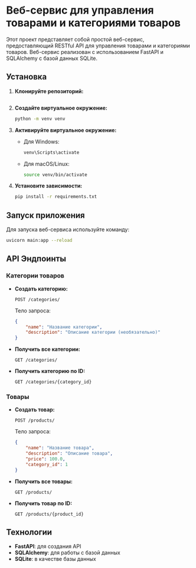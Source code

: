 # Веб-сервис для управления товарами и категориями товаров

Этот проект представляет собой простой веб-сервис, предоставляющий RESTful API для управления товарами и категориями товаров. Веб-сервис реализован с использованием FastAPI и SQLAlchemy с базой данных SQLite.

## Установка

1. **Клонируйте репозиторий:**

   ```bash
   
   ```

2. **Создайте виртуальное окружение:**

   ```bash
   python -m venv venv
   ```

3. **Активируйте виртуальное окружение:**

   - Для Windows:

     ```bash
     venv\Scripts\activate
     ```

   - Для macOS/Linux:

     ```bash
     source venv/bin/activate
     ```

4. **Установите зависимости:**

   ```bash
   pip install -r requirements.txt
   ```

## Запуск приложения

Для запуска веб-сервиса используйте команду:

```bash
uvicorn main:app --reload
```

## API Эндпоинты

### Категории товаров

- **Создать категорию:**

  ```
  POST /categories/
  ```

  Тело запроса:
  ```json
  {
      "name": "Название категории",
      "description": "Описание категории (необязательно)"
  }
  ```

- **Получить все категории:**

  ```
  GET /categories/
  ```

- **Получить категорию по ID:**

  ```
  GET /categories/{category_id}
  ```

### Товары

- **Создать товар:**

  ```
  POST /products/
  ```

  Тело запроса:
  ```json
  {
      "name": "Название товара",
      "description": "Описание товара",
      "price": 100.0,
      "category_id": 1
  }
  ```

- **Получить все товары:**

  ```
  GET /products/
  ```

- **Получить товар по ID:**

  ```
  GET /products/{product_id}
  ```

## Технологии

- **FastAPI**: для создания API
- **SQLAlchemy**: для работы с базой данных
- **SQLite**: в качестве базы данных
